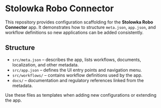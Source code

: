 # Stolowka Robo Connector

This repository provides configuration scaffolding for the **Stolowka Robo Connector** app. It demonstrates how to structure `meta.json`, `app.json`, and workflow definitions so new applications can be added consistently.

## Structure

- `src/meta.json` – describes the app, lists workflows, documents, localization, and other metadata.
- `src/app.json` – defines the UI entry points and navigation menu.
- `src/workflows/` – contains workflow definitions used by the app.
- `docs/` – documentation and regulatory references linked from the metadata.

Use these files as templates when adding new configurations or extending the app.
